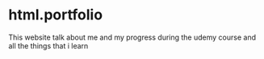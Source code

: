 # html.portfolio
This website talk about me and my progress during the udemy course and all the things that i learn 
